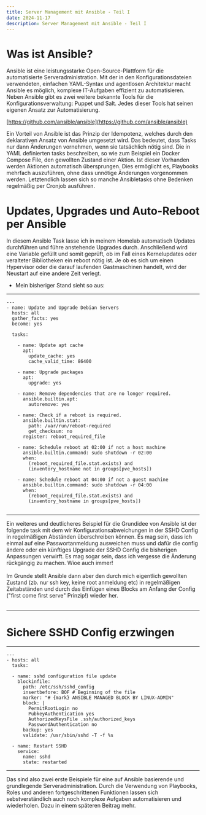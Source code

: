 ```yaml
---
title: Server Management mit Ansible - Teil I
date: 2024-11-17
description: Server Management mit Ansible - Teil I
---
```


# Was ist Ansible?

Ansible ist eine leistungsstarke Open-Source-Plattform für die automatisierte Serveradministration. Mit der in den Konfigurationsdateien verwendeten, einfachen YAML-Syntax und agentlosen Architektur macht Ansible es möglich, komplexe IT-Aufgaben effizient zu automatisieren. Neben Ansible gibt es zwei weitere bekannte Tools für die Konfigurationsverwaltung: Puppet und Salt. Jedes dieser Tools hat seinen eigenen Ansatz zur Automatisierung.

[https://github.com/ansible/ansible](https://github.com/ansible/ansible) 


Ein Vorteil von Ansible ist das Prinzip der Idempotenz, welches durch den deklarativen Ansatz von Ansible umgesetzt wird. Das bedeutet, dass Tasks nur dann Änderungen vornehmen, wenn sie tatsächlich nötig sind. Die in YAML definierten tasks beschreiben, so wie zum Beispiel ein Docker Compose File, den gewollten Zustand einer Aktion. Ist dieser Vorhanden werden Aktionen automatisch übersprungen. Dies ermöglicht es, Playbooks mehrfach auszuführen, ohne dass unnötige Änderungen vorgenommen werden. Letztendlich lassen sich so manche Ansibletasks ohne Bedenken regelmäßig per Cronjob ausführen. 

# Updates, Upgrades und Auto-Reboot per Ansible

In diesem Ansible Task lasse ich in meinem Homelab automatisch Updates durchführen und führe anstehende Upgrades durch. Anschließend wird eine Variable gefüllt und somit geprüft, ob im Fall eines Kernelupdates oder veralteter Bibliotheken ein reboot nötig ist. Je ob es sich um einen Hypervisor oder die darauf laufenden Gastmaschinen handelt, wird der Neustart auf eine andere Zeit verlegt. 

* Mein bisheriger Stand sieht so aus: 

---

```
---
- name: Update and Upgrade Debian Servers
  hosts: all
  gather_facts: yes
  become: yes

  tasks:

    - name: Update apt cache
      apt:
        update_cache: yes
        cache_valid_time: 86400

    - name: Upgrade packages
      apt:
        upgrade: yes

    - name: Remove dependencies that are no longer required.
      ansible.builtin.apt:
        autoremove: yes

    - name: Check if a reboot is required.
      ansible.builtin.stat:
        path: /var/run/reboot-required
        get_checksum: no
      register: reboot_required_file

    - name: Schedule reboot at 02:00 if not a host machine
      ansible.builtin.command: sudo shutdown -r 02:00
      when:
        (reboot_required_file.stat.exists) and
        (inventory_hostname not in groups[pve_hosts])

    - name: Schedule reboot at 04:00 if not a guest machine
      ansible.builtin.command: sudo shutdown -r 04:00
      when:
        (reboot_required_file.stat.exists) and
        (inventory_hostname in groups[pve_hosts])


```
---

Ein weiteres und deutlicheres Beispiel für die Grundidee von Ansible ist der folgende task mit dem wir Konfigurationsabweichungen in der SSHD Config in regelmäßigen Abständen überschreiben können. Es mag sein, dass ich einmal auf eine Passwortanmeldung ausweichen muss und dafür die config ändere oder ein künftiges Upgrade der SSHD Config die bisherigen Anpassungen verwirft. Es mag sogar sein, dass ich vergesse die Änderung rückgängig zu machen. Wioe auch immer!
<br><br>
Im Grunde stellt Ansible dann aber den durch mich eigentlich gewollten Zustand (zb. nur ssh key, keine root anmeldung etc) in regelmäßigen Zeitabständen und durch das Einfügen eines Blocks am Anfang der Config ("first come first serve" Prinzip!) wieder her. 
<br><br>


---
# Sichere SSHD Config erzwingen 

---
```
---
- hosts: all
  tasks:

  - name: sshd configuration file update
    blockinfile:
      path: /etc/ssh/sshd_config
      insertbefore: BOF # Beginning of the file
      marker: "# {mark} ANSIBLE MANAGED BLOCK BY LINUX-ADMIN"
      block: |
        PermitRootLogin no
        PubkeyAuthentication yes
        AuthorizedKeysFile .ssh/authorized_keys
        PasswordAuthentication no
      backup: yes
      validate: /usr/sbin/sshd -T -f %s

  - name: Restart SSHD
    service:
      name: sshd
      state: restarted
```

---

Das sind also zwei erste Beispiele für eine auf Ansible basierende und grundlegende Serveradministration. Durch die Verwendung von Playbooks, Roles und anderen fortgeschrittenen Funktionen lassen sich sebstverständlich auch noch komplexe Aufgaben automatisieren und wiederholen. Dazu in einem späteren Beitrag mehr.